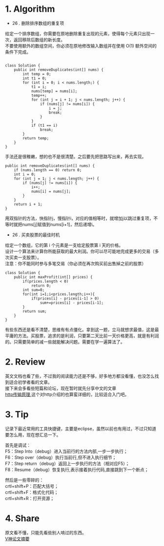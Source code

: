 # 1. Algorithm

- 26 .  删除排序数组的重复项  

给定一个排序数组，你需要在原地删除重复出现的元素，使得每个元素只出现一次，返回移除后数组的新长度。  
不要使用额外的数组空间，你必须在原地修改输入数组并在使用 O(1) 额外空间的条件下完成。  
  
  
```

class Solution {
	public int removeDuplicates(int[] nums) {
		int temp = 0;
		int t1 = 0;
		for (int i = 0; i < nums.length;) {
			t1 = i;
			nums[temp] = nums[i];
			temp++;
			for (int j = i + 1; j < nums.length; j++) {
				if (nums[j] != nums[i]) {
					i = j;
					break;
				}
			}
			if (t1 == i)
				break;
		}
		return temp;
	}
}
```

手法还是很稚嫩，想的也不是很清楚。之后要先把思路写出来，再去实现。  


```
public int removeDuplicates(int[] nums) {
    if (nums.length == 0) return 0;
    int i = 0;
    for (int j = 1; j < nums.length; j++) {
        if (nums[j] != nums[i]) {
            i++;
            nums[i] = nums[j];
        }
    }
    return i + 1;
}

```
用双指针的方法，快指针j，慢指针i，对应的值相等时，就增加j以跳过重复项，不等时就把nums[j]赋值到nums[i+1]，然后递增i。  

- 26 .  买卖股票的最佳时机  

给定一个数组，它的第 i 个元素是一支给定股票第 i 天的价格。  
设计一个算法来计算你所能获取的最大利润。你可以尽可能地完成更多的交易（多次买卖一支股票）。  
注意：你不能同时参与多笔交易（你必须在再次购买前出售掉之前的股票）  

```
class Solution {
    public int maxProfit(int[] prices) {
        if(prices.length < 0)
            return 0;
        int sum=0;
        for(int i=1;i<prices.length;i++){
            if(prices[i] - prices[i-1] > 0)
                sum+=prices[i] - prices[i-1];
        }
        return sum;
    }
}

```
有些东西还是看不清楚，思维有有点僵化。拿到这一题，立马就想求最值，这是最平庸的方法。买股票，追求的是利润，只要第二天比前一天价格更高，就是有利润的。只需要简单的减一些就能解决问题。需要在学一遍算法了。  

# 2. Review
英文文档也看了些，不过我的阅读能力还是不够，好多地方都没看懂，也没怎么找到适合初学者看的文章。  
接下来会多看些短篇和论坛，现在暂时就先分享中文的文章  
[http传输原理](https://www.cnblogs.com/chenliyang/p/6558756.html),这个对http介绍的也算蛮详细的，比较适合入门吧。  
  
# 3. Tip
记录下最近常用的工具快捷键，主要是eclipse，虽然以前也有用过，不过只知道要怎么用，现在想汇总一下。  
  
首先是调试：  
F5：Step Into（debug）进入当前行的方法内部,一步一步执行；  
F6：Step over（debug）执行当前行,但不进入执行细节；  
F7：Step return（debug）返回上一步执行的方法（相对应F5）；  
F8：Resume（debug）恢复执行,表示接着执行代码,直接跳到下一个断点；  
  
然后是一些零碎的：  
crtl+shift+P：匹配大括号；  
crtl+shift+F：格式化代码；  
crtl+shift+R：打开资源；  

# 4. Share
原文看不懂，只能先看些别人啃过的东西。  
[V神论文摘要](https://mp.weixin.qq.com/s/UPZRVPfu2wNFDCQSbk1Lgg)
